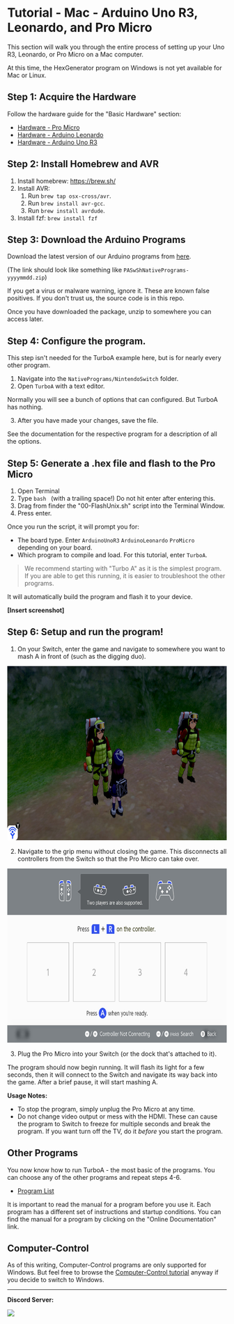 # Tutorial - Mac - Arduino Uno R3, Leonardo, and Pro Micro

This section will walk you through the entire process of setting up your Uno R3, Leonardo, or Pro Micro on a Mac computer.

At this time, the HexGenerator program on Windows is not yet available for Mac or Linux.

## Step 1: Acquire the Hardware

Follow the hardware guide for the "Basic Hardware" section:
- [Hardware - Pro Micro](/Wiki/Hardware/ProMicro.md)
- [Hardware - Arduino Leonardo](/Wiki/Hardware/ArduinoLeonardo.md)
- [Hardware - Arduino Uno R3](/Wiki/Hardware/ArduinoUnoR3.md)

## Step 2: Install Homebrew and AVR

1. Install homebrew: https://brew.sh/
2. Install AVR:
    1. Run `brew tap osx-cross/avr`.
    2. Run `brew install avr-gcc`.
    3. Run `brew install avrdude`.
3. Install fzf: `brew install fzf`

## Step 3: Download the Arduino Programs

Download the latest version of our Arduino programs from [here](https://github.com/PokemonAutomation/Microcontroller/releases).

(The link should look like something like `PASwShNativePrograms-yyyymmdd.zip`)

If you get a virus or malware warning, ignore it. These are known false positives. If you don't trust us, the source code is in this repo.

Once you have downloaded the package, unzip to somewhere you can access later.

## Step 4: Configure the program.

This step isn't needed for the TurboA example here, but is for nearly every other program.

1. Navigate into the `NativePrograms/NintendoSwitch` folder.
2. Open `TurboA` with a text editor.

Normally you will see a bunch of options that can configured. But TurboA has nothing.

3. After you have made your changes, save the file.

See the documentation for the respective program for a description of all the options.

## Step 5: Generate a .hex file and flash to the Pro Micro

1. Open Terminal
2. Type `bash ` (with a trailing space!) Do not hit enter after entering this.
3. Drag from finder the "00-FlashUnix.sh" script into the Terminal Window.
4. Press enter.

Once you run the script, it will prompt you for:
- The board type. Enter `ArduinoUnoR3` `ArduinoLeonardo` `ProMicro` depending on your board.
- Which program to compile and load. For this tutorial, enter `TurboA`.
> We recommend starting with "Turbo A"  as it is the simplest program. If you are able to get this running, it is easier to troubleshoot the other programs.

It will automatically build the program and flash it to your device.

**[Insert screenshot]**

## Step 6: Setup and run the program!

1. On your Switch, enter the game and navigate to somewhere you want to mash A in front of (such as the digging duo).

<img src="images/digging-duo.jpg" height="400">

2. Navigate to the grip menu without closing the game. This disconnects all controllers from the Switch so that the Pro Micro can take over.

<img src="images/grip-menu.jpg" height="400">

3. Plug the Pro Micro into your Switch (or the dock that's attached to it).

The program should now begin running. It will flash its light for a few seconds, then it will connect to the Switch and navigate its way back into the game. After a brief pause, it will start mashing A.

**Usage Notes:**

- To stop the program, simply unplug the Pro Micro at any time.
- Do not change video output or mess with the HDMI. These can cause the program to Switch to freeze for multiple seconds and break the program. If you want turn off the TV, do it *before* you start the program.

## Other Programs

You now know how to run TurboA - the most basic of the programs. You can choose any of the other programs and repeat steps 4-6.

- [Program List](/Wiki/Programs/README.md)

It is important to read the manual for a program before you use it. Each program has a different set of instructions and startup conditions.
You can find the manual for a program by clicking on the "Online Documentation" link.

## Computer-Control

As of this writing, Computer-Control programs are only supported for Windows. But feel free to browse the [Computer-Control tutorial](https://github.com/PokemonAutomation/ComputerControl/tree/master/Wiki/Hardware/README.md) anyway if you decide to switch to Windows.

<hr>

**Discord Server:** 

[<img src="https://canary.discordapp.com/api/guilds/695809740428673034/widget.png?style=banner2">](https://discord.gg/cQ4gWxN)


